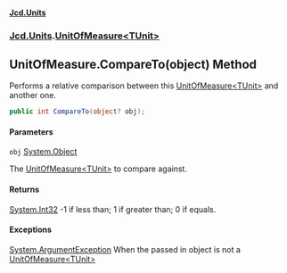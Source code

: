 #### [Jcd.Units](index 'index')
### [Jcd.Units](Jcd.Units 'Jcd.Units').[UnitOfMeasure&lt;TUnit&gt;](UnitOfMeasure_TUnit_ 'Jcd.Units.UnitOfMeasure<TUnit>')

## UnitOfMeasure<TUnit>.CompareTo(object) Method

Performs a relative comparison between this [UnitOfMeasure&lt;TUnit&gt;](UnitOfMeasure_TUnit_ 'Jcd.Units.UnitOfMeasure<TUnit>') and another one.

```csharp
public int CompareTo(object? obj);
```
#### Parameters

<a name='Jcd.Units.UnitOfMeasure_TUnit_.CompareTo(object).obj'></a>

`obj` [System.Object](https://docs.microsoft.com/en-us/dotnet/api/System.Object 'System.Object')

The [UnitOfMeasure&lt;TUnit&gt;](UnitOfMeasure_TUnit_ 'Jcd.Units.UnitOfMeasure<TUnit>') to compare against.

#### Returns
[System.Int32](https://docs.microsoft.com/en-us/dotnet/api/System.Int32 'System.Int32')
-1 if less than; 1 if greater than; 0 if equals.

#### Exceptions

[System.ArgumentException](https://docs.microsoft.com/en-us/dotnet/api/System.ArgumentException 'System.ArgumentException')
When the passed in object is not a [UnitOfMeasure&lt;TUnit&gt;](UnitOfMeasure_TUnit_ 'Jcd.Units.UnitOfMeasure<TUnit>')